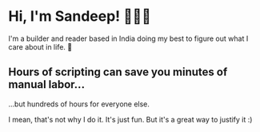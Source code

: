 # Hi, I'm Sandeep! 🙋🏽‍♂️

I'm a builder and reader based in India doing my best to figure out what I care about in life. 🌳

## Hours of scripting can save you minutes of manual labor...

...but hundreds of hours for everyone else.

I mean, that's not why I do it. It's just fun. But it's a great way to justify it :)
